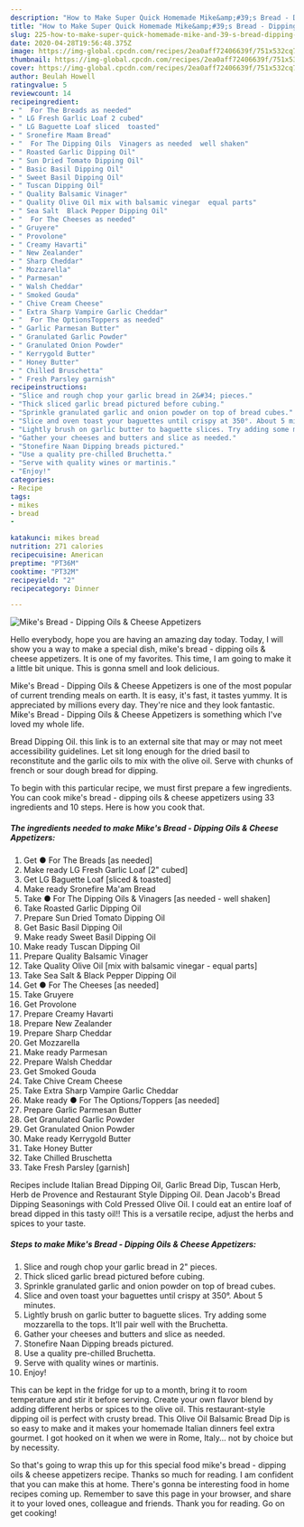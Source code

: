 ```yaml
---
description: "How to Make Super Quick Homemade Mike&amp;#39;s Bread - Dipping Oils &amp;amp; Cheese Appetizers"
title: "How to Make Super Quick Homemade Mike&amp;#39;s Bread - Dipping Oils &amp;amp; Cheese Appetizers"
slug: 225-how-to-make-super-quick-homemade-mike-and-39-s-bread-dipping-oils-and-amp-cheese-appetizers
date: 2020-04-28T19:56:48.375Z
image: https://img-global.cpcdn.com/recipes/2ea0aff72406639f/751x532cq70/mikes-bread-dipping-oils-cheese-appetizers-recipe-main-photo.jpg
thumbnail: https://img-global.cpcdn.com/recipes/2ea0aff72406639f/751x532cq70/mikes-bread-dipping-oils-cheese-appetizers-recipe-main-photo.jpg
cover: https://img-global.cpcdn.com/recipes/2ea0aff72406639f/751x532cq70/mikes-bread-dipping-oils-cheese-appetizers-recipe-main-photo.jpg
author: Beulah Howell
ratingvalue: 5
reviewcount: 14
recipeingredient:
- "  For The Breads as needed"
- " LG Fresh Garlic Loaf 2 cubed"
- " LG Baguette Loaf sliced  toasted"
- " Sronefire Maam Bread"
- "  For The Dipping Oils  Vinagers as needed  well shaken"
- " Roasted Garlic Dipping Oil"
- " Sun Dried Tomato Dipping Oil"
- " Basic Basil Dipping Oil"
- " Sweet Basil Dipping Oil"
- " Tuscan Dipping Oil"
- " Quality Balsamic Vinager"
- " Quality Olive Oil mix with balsamic vinegar  equal parts"
- " Sea Salt  Black Pepper Dipping Oil"
- "  For The Cheeses as needed"
- " Gruyere"
- " Provolone"
- " Creamy Havarti"
- " New Zealander"
- " Sharp Cheddar"
- " Mozzarella"
- " Parmesan"
- " Walsh Cheddar"
- " Smoked Gouda"
- " Chive Cream Cheese"
- " Extra Sharp Vampire Garlic Cheddar"
- "  For The OptionsToppers as needed"
- " Garlic Parmesan Butter"
- " Granulated Garlic Powder"
- " Granulated Onion Powder"
- " Kerrygold Butter"
- " Honey Butter"
- " Chilled Bruschetta"
- " Fresh Parsley garnish"
recipeinstructions:
- "Slice and rough chop your garlic bread in 2&#34; pieces."
- "Thick sliced garlic bread pictured before cubing."
- "Sprinkle granulated garlic and onion powder on top of bread cubes."
- "Slice and oven toast your baguettes until crispy at 350°. About 5 minutes."
- "Lightly brush on garlic butter to baguette slices. Try adding some mozzarella to the tops. It&#39;ll pair well with the Bruchetta."
- "Gather your cheeses and butters and slice as needed."
- "Stonefire Naan Dipping breads pictured."
- "Use a quality pre-chilled Bruchetta."
- "Serve with quality wines or martinis."
- "Enjoy!"
categories:
- Recipe
tags:
- mikes
- bread
- 

katakunci: mikes bread  
nutrition: 271 calories
recipecuisine: American
preptime: "PT36M"
cooktime: "PT32M"
recipeyield: "2"
recipecategory: Dinner

---
```



![Mike&#39;s Bread - Dipping Oils &amp; Cheese Appetizers](https://img-global.cpcdn.com/recipes/2ea0aff72406639f/751x532cq70/mikes-bread-dipping-oils-cheese-appetizers-recipe-main-photo.jpg)

Hello everybody, hope you are having an amazing day today. Today, I will show you a way to make a special dish, mike&#39;s bread - dipping oils &amp; cheese appetizers. It is one of my favorites. This time, I am going to make it a little bit unique. This is gonna smell and look delicious.

Mike&#39;s Bread - Dipping Oils &amp; Cheese Appetizers is one of the most popular of current trending meals on earth. It is easy, it's fast, it tastes yummy. It is appreciated by millions every day. They're nice and they look fantastic. Mike&#39;s Bread - Dipping Oils &amp; Cheese Appetizers is something which I've loved my whole life.

Bread Dipping Oil. this link is to an external site that may or may not meet accessibility guidelines. Let sit long enough for the dried basil to reconstitute and the garlic oils to mix with the olive oil. Serve with chunks of french or sour dough bread for dipping.


To begin with this particular recipe, we must first prepare a few ingredients. You can cook mike&#39;s bread - dipping oils &amp; cheese appetizers using 33 ingredients and 10 steps. Here is how you cook that.

<!--inarticleads1-->

##### The ingredients needed to make Mike&#39;s Bread - Dipping Oils &amp; Cheese Appetizers:

1. Get  ● For The Breads [as needed]
1. Make ready  LG Fresh Garlic Loaf [2&#34; cubed]
1. Get  LG Baguette Loaf [sliced &amp; toasted]
1. Make ready  Sronefire Ma&#39;am Bread
1. Take  ● For The Dipping Oils &amp; Vinagers [as needed - well shaken]
1. Take  Roasted Garlic Dipping Oil
1. Prepare  Sun Dried Tomato Dipping Oil
1. Get  Basic Basil Dipping Oil
1. Make ready  Sweet Basil Dipping Oil
1. Make ready  Tuscan Dipping Oil
1. Prepare  Quality Balsamic Vinager
1. Take  Quality Olive Oil [mix with balsamic vinegar - equal parts]
1. Take  Sea Salt &amp; Black Pepper Dipping Oil
1. Get  ● For The Cheeses [as needed]
1. Take  Gruyere
1. Get  Provolone
1. Prepare  Creamy Havarti
1. Prepare  New Zealander
1. Prepare  Sharp Cheddar
1. Get  Mozzarella
1. Make ready  Parmesan
1. Prepare  Walsh Cheddar
1. Get  Smoked Gouda
1. Take  Chive Cream Cheese
1. Take  Extra Sharp Vampire Garlic Cheddar
1. Make ready  ● For The Options/Toppers [as needed]
1. Prepare  Garlic Parmesan Butter
1. Get  Granulated Garlic Powder
1. Get  Granulated Onion Powder
1. Make ready  Kerrygold Butter
1. Take  Honey Butter
1. Take  Chilled Bruschetta
1. Take  Fresh Parsley [garnish]


Recipes include Italian Bread Dipping Oil, Garlic Bread Dip, Tuscan Herb, Herb de Provence and Restaurant Style Dipping Oil. Dean Jacob&#39;s Bread Dipping Seasonings with Cold Pressed Olive Oil. I could eat an entire loaf of bread dipped in this tasty oil!! This is a versatile recipe, adjust the herbs and spices to your taste. 

<!--inarticleads2-->

##### Steps to make Mike&#39;s Bread - Dipping Oils &amp; Cheese Appetizers:

1. Slice and rough chop your garlic bread in 2&#34; pieces.
1. Thick sliced garlic bread pictured before cubing.
1. Sprinkle granulated garlic and onion powder on top of bread cubes.
1. Slice and oven toast your baguettes until crispy at 350°. About 5 minutes.
1. Lightly brush on garlic butter to baguette slices. Try adding some mozzarella to the tops. It&#39;ll pair well with the Bruchetta.
1. Gather your cheeses and butters and slice as needed.
1. Stonefire Naan Dipping breads pictured.
1. Use a quality pre-chilled Bruchetta.
1. Serve with quality wines or martinis.
1. Enjoy!


This can be kept in the fridge for up to a month, bring it to room temperature and stir it before serving. Create your own flavor blend by adding different herbs or spices to the olive oil. This restaurant-style dipping oil is perfect with crusty bread. This Olive Oil Balsamic Bread Dip is so easy to make and it makes your homemade Italian dinners feel extra gourmet. I got hooked on it when we were in Rome, Italy… not by choice but by necessity. 

So that's going to wrap this up for this special food mike&#39;s bread - dipping oils &amp; cheese appetizers recipe. Thanks so much for reading. I am confident that you can make this at home. There's gonna be interesting food in home recipes coming up. Remember to save this page in your browser, and share it to your loved ones, colleague and friends. Thank you for reading. Go on get cooking!
